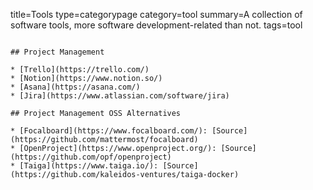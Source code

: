 title=Tools
type=categorypage
category=tool
summary=A collection of software tools, more software development-related than not.
tags=tool
~~~~~~

## Project Management

* [Trello](https://trello.com/)
* [Notion](https://www.notion.so/)
* [Asana](https://asana.com/)
* [Jira](https://www.atlassian.com/software/jira)

## Project Management OSS Alternatives

* [Focalboard](https://www.focalboard.com/): [Source](https://github.com/mattermost/focalboard)
* [OpenProject](https://www.openproject.org/): [Source](https://github.com/opf/openproject)
* [Taiga](https://www.taiga.io/): [Source](https://github.com/kaleidos-ventures/taiga-docker)

